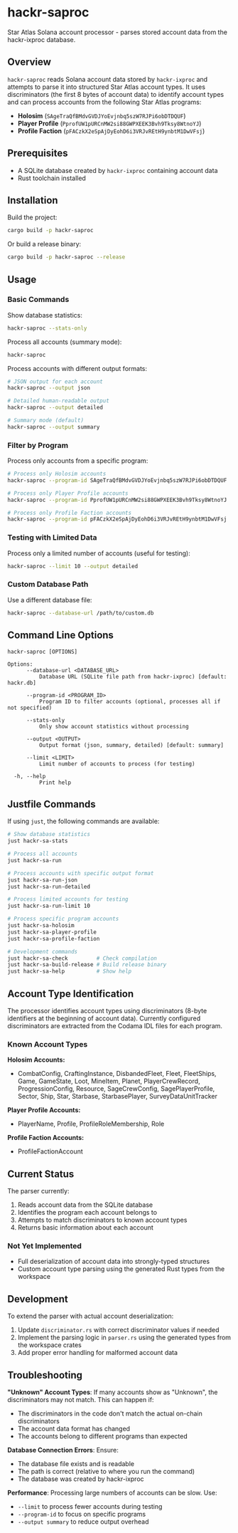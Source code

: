 # hackr-saproc

Star Atlas Solana account processor - parses stored account data from the hackr-ixproc database.

## Overview

`hackr-saproc` reads Solana account data stored by `hackr-ixproc` and attempts to parse it into structured Star Atlas account types. It uses discriminators (the first 8 bytes of account data) to identify account types and can process accounts from the following Star Atlas programs:

- **Holosim** (`SAgeTraQfBMdvGVDJYoEvjnbq5szW7RJPi6obDTDQUF`)
- **Player Profile** (`PprofUW1pURCnMW2si88GWPXEEK3Bvh9Tksy8WtnoYJ`)
- **Profile Faction** (`pFACzkX2eSpAjDyEohD6i3VRJvREtH9ynbtM1DwVFsj`)

## Prerequisites

- A SQLite database created by `hackr-ixproc` containing account data
- Rust toolchain installed

## Installation

Build the project:
```bash
cargo build -p hackr-saproc
```

Or build a release binary:
```bash
cargo build -p hackr-saproc --release
```

## Usage

### Basic Commands

Show database statistics:
```bash
hackr-saproc --stats-only
```

Process all accounts (summary mode):
```bash
hackr-saproc
```

Process accounts with different output formats:
```bash
# JSON output for each account
hackr-saproc --output json

# Detailed human-readable output
hackr-saproc --output detailed

# Summary mode (default)
hackr-saproc --output summary
```

### Filter by Program

Process only accounts from a specific program:
```bash
# Process only Holosim accounts
hackr-saproc --program-id SAgeTraQfBMdvGVDJYoEvjnbq5szW7RJPi6obDTDQUF

# Process only Player Profile accounts
hackr-saproc --program-id PprofUW1pURCnMW2si88GWPXEEK3Bvh9Tksy8WtnoYJ

# Process only Profile Faction accounts
hackr-saproc --program-id pFACzkX2eSpAjDyEohD6i3VRJvREtH9ynbtM1DwVFsj
```

### Testing with Limited Data

Process only a limited number of accounts (useful for testing):
```bash
hackr-saproc --limit 10 --output detailed
```

### Custom Database Path

Use a different database file:
```bash
hackr-saproc --database-url /path/to/custom.db
```

## Command Line Options

```
hackr-saproc [OPTIONS]

Options:
      --database-url <DATABASE_URL>
          Database URL (SQLite file path from hackr-ixproc) [default: hackr.db]

      --program-id <PROGRAM_ID>
          Program ID to filter accounts (optional, processes all if not specified)

      --stats-only
          Only show account statistics without processing

      --output <OUTPUT>
          Output format (json, summary, detailed) [default: summary]

      --limit <LIMIT>
          Limit number of accounts to process (for testing)

  -h, --help
          Print help
```

## Justfile Commands

If using `just`, the following commands are available:

```bash
# Show database statistics
just hackr-sa-stats

# Process all accounts
just hackr-sa-run

# Process accounts with specific output format
just hackr-sa-run-json
just hackr-sa-run-detailed

# Process limited accounts for testing
just hackr-sa-run-limit 10

# Process specific program accounts
just hackr-sa-holosim
just hackr-sa-player-profile
just hackr-sa-profile-faction

# Development commands
just hackr-sa-check         # Check compilation
just hackr-sa-build-release # Build release binary
just hackr-sa-help          # Show help
```

## Account Type Identification

The processor identifies account types using discriminators (8-byte identifiers at the beginning of account data). Currently configured discriminators are extracted from the Codama IDL files for each program.

### Known Account Types

**Holosim Accounts:**
- CombatConfig, CraftingInstance, DisbandedFleet, Fleet, FleetShips, Game, GameState, Loot, MineItem, Planet, PlayerCrewRecord, ProgressionConfig, Resource, SageCrewConfig, SagePlayerProfile, Sector, Ship, Star, Starbase, StarbasePlayer, SurveyDataUnitTracker

**Player Profile Accounts:**
- PlayerName, Profile, ProfileRoleMembership, Role

**Profile Faction Accounts:**
- ProfileFactionAccount

## Current Status

The parser currently:
1. Reads account data from the SQLite database
2. Identifies the program each account belongs to
3. Attempts to match discriminators to known account types
4. Returns basic information about each account

### Not Yet Implemented

- Full deserialization of account data into strongly-typed structures
- Custom account type parsing using the generated Rust types from the workspace

## Development

To extend the parser with actual account deserialization:

1. Update `discriminator.rs` with correct discriminator values if needed
2. Implement the parsing logic in `parser.rs` using the generated types from the workspace crates
3. Add proper error handling for malformed account data

## Troubleshooting

**"Unknown" Account Types**: If many accounts show as "Unknown", the discriminators may not match. This can happen if:
- The discriminators in the code don't match the actual on-chain discriminators
- The account data format has changed
- The accounts belong to different programs than expected

**Database Connection Errors**: Ensure:
- The database file exists and is readable
- The path is correct (relative to where you run the command)
- The database was created by hackr-ixproc

**Performance**: Processing large numbers of accounts can be slow. Use:
- `--limit` to process fewer accounts during testing
- `--program-id` to focus on specific programs
- `--output summary` to reduce output overhead
